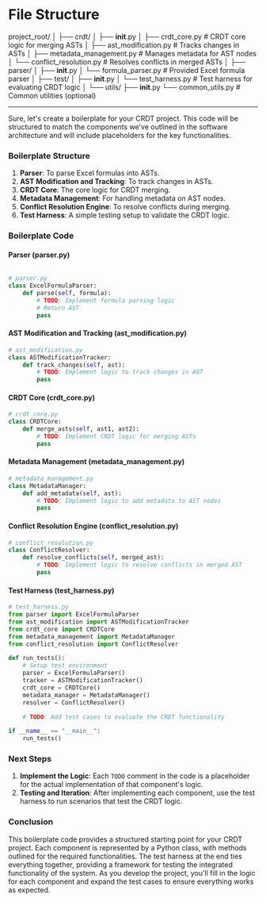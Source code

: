 # File Structure

project_root/
│
├── crdt/
│   ├── __init__.py
│   ├── crdt_core.py            # CRDT core logic for merging ASTs
│   ├── ast_modification.py     # Tracks changes in ASTs
│   ├── metadata_management.py  # Manages metadata for AST nodes
│   └── conflict_resolution.py  # Resolves conflicts in merged ASTs
│
├── parser/
│   ├── __init__.py
│   └── formula_parser.py       # Provided Excel formula parser
│
├── test/
│   ├── __init__.py
│   └── test_harness.py         # Test harness for evaluating CRDT logic
│
└── utils/
    ├── __init__.py
    └── common_utils.py         # Common utilities (optional)

---

Sure, let's create a boilerplate for your CRDT project. This code will be structured to match the components we've outlined in the software architecture and will include placeholders for the key functionalities.

### Boilerplate Structure

1. **Parser**: To parse Excel formulas into ASTs.
2. **AST Modification and Tracking**: To track changes in ASTs.
3. **CRDT Core**: The core logic for CRDT merging.
4. **Metadata Management**: For handling metadata on AST nodes.
5. **Conflict Resolution Engine**: To resolve conflicts during merging.
6. **Test Harness**: A simple testing setup to validate the CRDT logic.

### Boilerplate Code

#### Parser (parser.py)

```python

# parser.py
class ExcelFormulaParser:
    def parse(self, formula):
        # TODO: Implement formula parsing logic
        # Return AST
        pass
```

#### AST Modification and Tracking (ast_modification.py)

```python
# ast_modification.py
class ASTModificationTracker:
    def track_changes(self, ast):
        # TODO: Implement logic to track changes in AST
        pass
```

#### CRDT Core (crdt_core.py)

```python
# crdt_core.py
class CRDTCore:
    def merge_asts(self, ast1, ast2):
        # TODO: Implement CRDT logic for merging ASTs
        pass
```

#### Metadata Management (metadata_management.py)

```python
# metadata_management.py
class MetadataManager:
    def add_metadata(self, ast):
        # TODO: Implement logic to add metadata to AST nodes
        pass
```

#### Conflict Resolution Engine (conflict_resolution.py)

```python
# conflict_resolution.py
class ConflictResolver:
    def resolve_conflicts(self, merged_ast):
        # TODO: Implement logic to resolve conflicts in merged AST
        pass
```

#### Test Harness (test_harness.py)

```python
# test_harness.py
from parser import ExcelFormulaParser
from ast_modification import ASTModificationTracker
from crdt_core import CRDTCore
from metadata_management import MetadataManager
from conflict_resolution import ConflictResolver

def run_tests():
    # Setup test environment
    parser = ExcelFormulaParser()
    tracker = ASTModificationTracker()
    crdt_core = CRDTCore()
    metadata_manager = MetadataManager()
    resolver = ConflictResolver()

    # TODO: Add test cases to evaluate the CRDT functionality

if __name__ == "__main__":
    run_tests()
```

### Next Steps

1. **Implement the Logic**: Each `TODO` comment in the code is a placeholder for the actual implementation of that component's logic.
2. **Testing and Iteration**: After implementing each component, use the test harness to run scenarios that test the CRDT logic.

### Conclusion

This boilerplate code provides a structured starting point for your CRDT project. Each component is represented by a Python class, with methods outlined for the required functionalities. The test harness at the end ties everything together, providing a framework for testing the integrated functionality of the system. As you develop the project, you'll fill in the logic for each component and expand the test cases to ensure everything works as expected.
